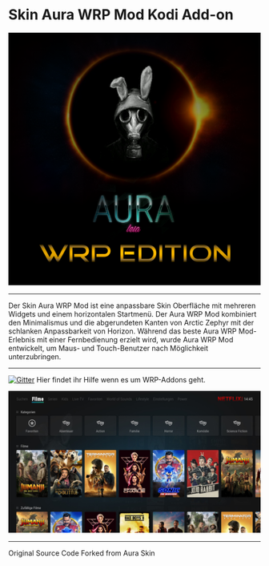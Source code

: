 
# Skin Aura WRP Mod Kodi Add-on


![logo](resources/icon.png)

***

Der Skin Aura WRP Mod ist eine anpassbare Skin Oberfläche mit mehreren Widgets und einem horizontalen Startmenü. Der Aura WRP Mod kombiniert den Minimalismus und die abgerundeten Kanten von Arctic Zephyr mit der schlanken Anpassbarkeit von Horizon. Während das beste Aura WRP Mod-Erlebnis mit einer Fernbedienung erzielt wird, wurde Aura WRP Mod entwickelt, um Maus- und Touch-Benutzer nach Möglichkeit unterzubringen.

***
[![Gitter](https://badges.gitter.im/WRP-Lounge/WRP-Metaplayer.svg)](https://gitter.im/WRP-Lounge/WRP-Metaplayer?utm_source=badge&utm_medium=badge&utm_campaign=pr-badge) Hier findet ihr Hilfe wenn es um WRP-Addons geht.

![logo](resources/screenshot-00.jpg)

***

Original Source Code Forked from Aura Skin
